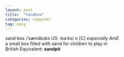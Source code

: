 ```yaml
---
layout: post
title:  "Sandbox"
categories: computer
tag: easy
---
```

<DIV style="MARGIN: 0px 0px 5px">sand<B>·</B>box /ˈsændbɔks US -bɑːks/ <I>n</I> [C] <I>especially AmE</I> <BR>a small box filled with sand for children to play in<BR>British Equivalent: <B>sandpit</B></DIV>
